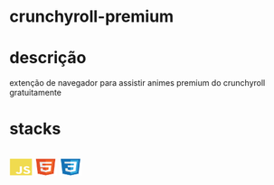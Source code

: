 # crunchyroll-premium


# descrição

extenção de navegador  para assistir animes premium do crunchyroll gratuitamente

# stacks
<div style="display: inline_block"><br>
  <img align="center" alt="jacare-Js" height="30" width="40" src="https://raw.githubusercontent.com/devicons/devicon/master/icons/javascript/javascript-plain.svg">
  <img align="center" alt="jacare-HTML" height="30" width="40" src="https://raw.githubusercontent.com/devicons/devicon/master/icons/html5/html5-original.svg">
  <img align="center" alt="jacare-CSS" height="30" width="40" src="https://raw.githubusercontent.com/devicons/devicon/master/icons/css3/css3-original.svg">
</div>
